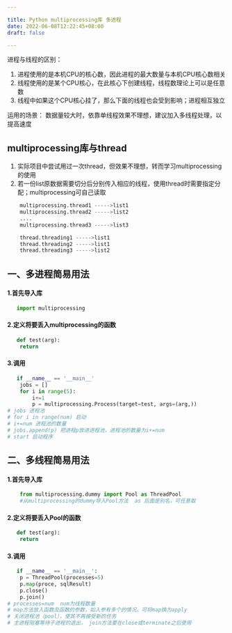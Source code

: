 ```yaml
---

title: Python multiprocessing库 多进程
date: 2022-06-08T12:22:45+08:00
draft: false

---
```


进程与线程的区别：
1. 进程使用的是本机CPU的核心数，因此进程的最大数量与本机CPU核心数相关
2. 线程使用的是某个CPU核心，在此核心下创建线程，线程数理论上可以是任意数
3. 线程中如果这个CPU核心挂了，那么下面的线程也会受到影响；进程相互独立

运用的场景：
数据量较大时，依靠单线程效果不理想，建议加入多线程处理，以提高速度

## **multiprocessing库与thread**
1. 实际项目中尝试用过一次thread，但效果不理想，转而学习multiprocessing的使用
2. 若一份list原数据需要切分后分别传入相应的线程，使用thread时需要指定分配；multiprocessing可自己读取
```python
    multiprocessing.thread1 ----->list1
    multiprocessing.thread2 ----->list2
    ....
    multiprocessing.thread3 ----->list3

    thread.threading1 ----->list1
    thread.threading2 ----->list1
    thread.threading3 ----->list2
```
## **一、多进程简易用法**
#### **1.首先导入库**
```python
​	import multiprocessing
```
#### **2.定义将要丢入multiprocessing的函数**
```python
   def test(arg):
    return
```
#### **3.调用**
```python
   if __name__ == '__main__'
    jobs = []
    for i in range(5):
        i+=1
        p = multiprocessing.Process(target=test, args=(arg,))
# jobs 进程池
# for i in range(num) 启动
# i+=num 进程池的数量
# jobs.append(p) 把进程p放进进程池，进程池的数量为i+=num
# start 启动程序
```

## **二、多线程简易用法**
#### **1.首先导入库**
```python
    from multiprocessing.dummy import Pool as ThreadPool
    #从multiprocessing的dummy导入Pool方法  as 后面是别名，可任意取
```
#### **2.定义将要丢入Pool的函数**
```python
   def test(arg):
    return
```

#### **3.调用**
```python
   if __name__ == '__main__':
    p = ThreadPool(processes=5)
    p.map(proce, sqlResult)
    p.close()
    p.join()
# processes=num  num为线程数量
# map方法放入函数及函数的参数，如入参有多个的情况。可将map换为apply
# 关闭进程池（pool），使其不再接受新的任务
# 主进程阻塞等待子进程的退出， join方法要在close或terminate之后使用